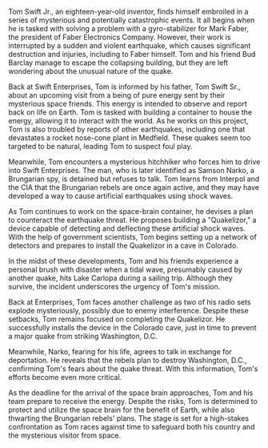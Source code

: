 Tom Swift Jr., an eighteen-year-old inventor, finds himself embroiled in a series of mysterious and potentially catastrophic events. It all begins when he is tasked with solving a problem with a gyro-stabilizer for Mark Faber, the president of Faber Electronics Company. However, their work is interrupted by a sudden and violent earthquake, which causes significant destruction and injuries, including to Faber himself. Tom and his friend Bud Barclay manage to escape the collapsing building, but they are left wondering about the unusual nature of the quake.

Back at Swift Enterprises, Tom is informed by his father, Tom Swift Sr., about an upcoming visit from a being of pure energy sent by their mysterious space friends. This energy is intended to observe and report back on life on Earth. Tom is tasked with building a container to house the energy, allowing it to interact with the world. As he works on this project, Tom is also troubled by reports of other earthquakes, including one that devastates a rocket nose-cone plant in Medfield. These quakes seem too targeted to be natural, leading Tom to suspect foul play.

Meanwhile, Tom encounters a mysterious hitchhiker who forces him to drive into Swift Enterprises. The man, who is later identified as Samson Narko, a Brungarian spy, is detained but refuses to talk. Tom learns from Interpol and the CIA that the Brungarian rebels are once again active, and they may have developed a way to cause artificial earthquakes using shock waves.

As Tom continues to work on the space-brain container, he devises a plan to counteract the earthquake threat. He proposes building a "Quakelizor," a device capable of detecting and deflecting these artificial shock waves. With the help of government scientists, Tom begins setting up a network of detectors and prepares to install the Quakelizor in a cave in Colorado.

In the midst of these developments, Tom and his friends experience a personal brush with disaster when a tidal wave, presumably caused by another quake, hits Lake Carlopa during a sailing trip. Although they survive, the incident underscores the urgency of Tom's mission.

Back at Enterprises, Tom faces another challenge as two of his radio sets explode mysteriously, possibly due to enemy interference. Despite these setbacks, Tom remains focused on completing the Quakelizor. He successfully installs the device in the Colorado cave, just in time to prevent a major quake from striking Washington, D.C.

Meanwhile, Narko, fearing for his life, agrees to talk in exchange for deportation. He reveals that the rebels plan to destroy Washington, D.C., confirming Tom's fears about the quake threat. With this information, Tom's efforts become even more critical.

As the deadline for the arrival of the space brain approaches, Tom and his team prepare to receive the energy. Despite the risks, Tom is determined to protect and utilize the space brain for the benefit of Earth, while also thwarting the Brungarian rebels' plans. The stage is set for a high-stakes confrontation as Tom races against time to safeguard both his country and the mysterious visitor from space.